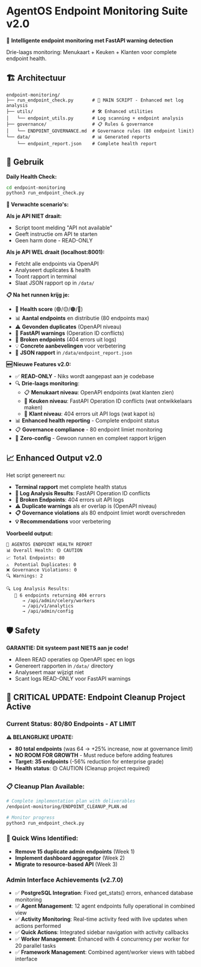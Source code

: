 # AgentOS Endpoint Monitoring Suite v2.0

🎯 **Intelligente endpoint monitoring met FastAPI warning detection**

Drie-laags monitoring: Menukaart + Keuken + Klanten voor complete endpoint health.

## 🏗️ Architectuur

```
endpoint-monitoring/
├── run_endpoint_check.py       # 🚀 MAIN SCRIPT - Enhanced met log analysis
├── utils/                      # 🛠️ Enhanced utilities  
│   └── endpoint_utils.py       # Log scanning + endpoint analysis
├── governance/                 # 📋 Rules & governance
│   └── ENDPOINT_GOVERNANCE.md  # Governance rules (80 endpoint limit)
└── data/                       # 📊 Generated reports
    └── endpoint_report.json    # Complete health report
```

## 🚀 Gebruik

**Daily Health Check:**
```bash
cd endpoint-monitoring
python3 run_endpoint_check.py
```

**🤔 Verwachte scenario's:**

**Als je API NIET draait:**
- Script toont melding "API not available"  
- Geeft instructie om API te starten
- Geen harm done - READ-ONLY

**Als je API WEL draait (localhost:8001):**
- Fetcht alle endpoints via OpenAPI
- Analyseert duplicates & health
- Toont rapport in terminal
- Slaat JSON rapport op in `/data/`

**📋 Na het runnen krijg je:**
- 🎯 **Health score** (🟢/🟡/🟠/🔴)
- 📊 **Aantal endpoints** en distributie (80 endpoints max)
- ⚠️ **Gevonden duplicates** (OpenAPI niveau)
- 🍳 **FastAPI warnings** (Operation ID conflicts)
- 🚫 **Broken endpoints** (404 errors uit logs)
- 💡 **Concrete aanbevelingen** voor verbetering
- 📁 **JSON rapport** in `/data/endpoint_report.json`

**🆕 Nieuwe Features v2.0:**
- ✅ **READ-ONLY** - Niks wordt aangepast aan je codebase
- 🔍 **Drie-laags monitoring**:
  - 📋 **Menukaart niveau**: OpenAPI endpoints (wat klanten zien)
  - 🍳 **Keuken niveau**: FastAPI Operation ID conflicts (wat ontwikkelaars maken)
  - 🚫 **Klant niveau**: 404 errors uit API logs (wat kapot is)
- 📊 **Enhanced health reporting** - Complete endpoint status
- 📋 **Governance compliance** - 80 endpoint limiet monitoring
- 🎯 **Zero-config** - Gewoon runnen en compleet rapport krijgen

## 📈 Enhanced Output v2.0

Het script genereert nu:
- **Terminal rapport** met complete health status
- **🍳 Log Analysis Results**: FastAPI Operation ID conflicts 
- **🚫 Broken Endpoints**: 404 errors uit API logs
- **⚠️ Duplicate warnings** als er overlap is (OpenAPI niveau)
- **📋 Governance violations** als 80 endpoint limiet wordt overschreden
- **💡 Recommendations** voor verbetering

**Voorbeeld output:**
```
🎯 AGENTOS ENDPOINT HEALTH REPORT
📊 Overall Health: 🟡 CAUTION
📈 Total Endpoints: 80
⚠️  Potential Duplicates: 0
❌ Governance Violations: 0
🔍 Warnings: 2

🔍 Log Analysis Results:
   🚫 6 endpoints returning 404 errors
      → /api/admin/celery/workers
      → /api/v1/analytics
      → /api/admin/config
```

## 🛡️ Safety

**GARANTIE: Dit systeem past NIETS aan je code!**
- Alleen READ operaties op OpenAPI spec en logs
- Genereert rapporten in `/data/` directory  
- Analyseert maar wijzigt niet
- Scant logs READ-ONLY voor FastAPI warnings

## 🚨 **CRITICAL UPDATE: Endpoint Cleanup Project Active**

### **Current Status: 80/80 Endpoints - AT LIMIT**

**⚠️ BELANGRIJKE UPDATE:**
- **80 total endpoints** (was 64 → +25% increase, now at governance limit)
- **NO ROOM FOR GROWTH** - Must reduce before adding features
- **Target: 35 endpoints** (-56% reduction for enterprise grade)
- **Health status**: 🟡 CAUTION (Cleanup project required)

### **📋 Cleanup Plan Available:**
```bash
# Complete implementation plan with deliverables
/endpoint-monitoring/ENDPOINT_CLEANUP_PLAN.md

# Monitor progress
python3 run_endpoint_check.py
```

### **🎯 Quick Wins Identified:**
- **Remove 15 duplicate admin endpoints** (Week 1)
- **Implement dashboard aggregator** (Week 2)  
- **Migrate to resource-based API** (Week 3)

### **Admin Interface Achievements (v2.7.0)**
- ✅ **PostgreSQL Integration**: Fixed get_stats() errors, enhanced database monitoring
- ✅ **Agent Management**: 12 agent endpoints fully operational in combined view
- ✅ **Activity Monitoring**: Real-time activity feed with live updates when actions performed
- ✅ **Quick Actions**: Integrated sidebar navigation with activity callbacks
- ✅ **Worker Management**: Enhanced with 4 concurrency per worker for 20 parallel tasks
- ✅ **Framework Management**: Combined agent/worker views with tabbed interface